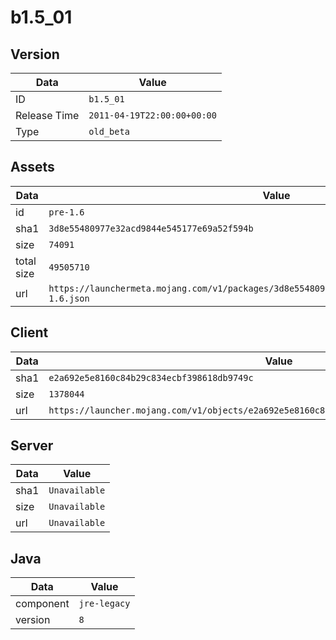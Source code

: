 # b1.5_01

## Version

|**Data**        | **Value**                 |
|----------------|-------------------------|
| ID   | ```b1.5_01```   |
| Release Time   | ```2011-04-19T22:00:00+00:00```   |
| Type   | ```old_beta```   |

## Assets

|**Data**        | **Value**                 |
|----------------|-------------------------|
| id   | ```pre-1.6```   |
| sha1   | ```3d8e55480977e32acd9844e545177e69a52f594b```   |
| size   | ```74091```   |
| total size  | ```49505710```  |
| url       | ```https://launchermeta.mojang.com/v1/packages/3d8e55480977e32acd9844e545177e69a52f594b/pre-1.6.json``` |

## Client

|**Data**        | **Value**                 |
|----------------|-------------------------|
| sha1   | ```e2a692e5e8160c84b29c834ecbf398618db9749c```   |
| size   | ```1378044```   |
| url       | ```https://launcher.mojang.com/v1/objects/e2a692e5e8160c84b29c834ecbf398618db9749c/client.jar``` |

## Server

|**Data**        | **Value**                 |
|----------------|-------------------------|
| sha1   | ```Unavailable```   |
| size   | ```Unavailable```   |
| url       | ```Unavailable``` |

## Java

|**Data**        | **Value**                 |
|----------------|-------------------------|
| component   | ```jre-legacy```   |
| version   | ```8```   |